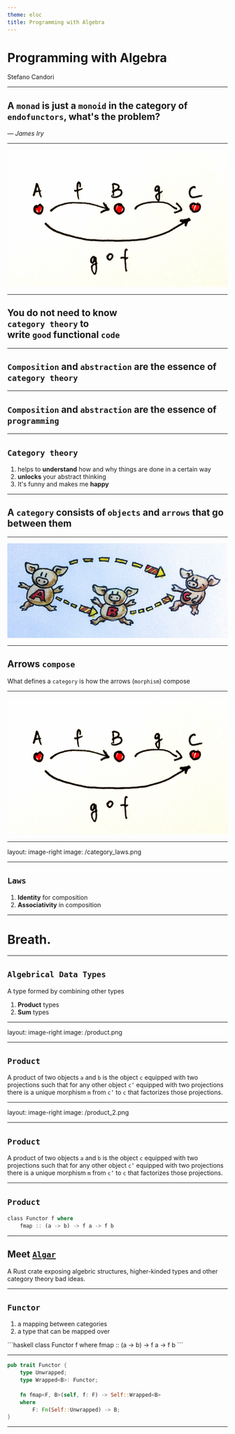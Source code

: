 ```yaml
---
theme: eloc
title: Programming with Algebra
---
```


# Programming with Algebra

Stefano Candori

<!--
Algebra and math is present in our everyday programming, mainly in functional programming?
Don't you believe it? Let's go!
-->

---


## A `monad` is just a `monoid` in the category of `endofunctors`, what's the problem?

_— James Iry_

---

<img src="/category_theory_composition.png" class="rounded-3-xl shadow-xl m-120 h-120" />

---

## You do not need to know <br/>`category theory` to <br/> write `good` functional `code`

<!-- functional programming is just compose functions, compose and compose again. 
Don't throw exceptions, don't use (global) state.

So why study category theory? 

1) Arise of functional programming
2) Functional programming patterns for simplify and solve common challenges that we encounter in our code daily, such as nullable values, error handling, parallel and sequential operations and data validation -> (monoids, functor, applicative, monads, traversable)
3) Strong relationship between (pure) functional programming and mathematics
4) And category theory explains them all
-->

---

## `Composition` and `abstraction` are the essence of `category theory` 

---

## `Composition` and `abstraction` are the essence of `programming` 

---

## `Category theory`

1. helps to __understand__ how and why things are done in a certain way
2. __unlocks__ your abstract thinking
3. It's funny and makes me __happy__ <uim-rocket />

---

## A `category` consists of `objects` and `arrows` that go between them

---

<img src="/category_pig.png" class="rounded-3-xl shadow-xl m-120 h-120" />

---

## Arrows `compose`
What defines a `category` is how the arrows (`morphism`) compose

---

<img src="/category_theory_composition.png" class="rounded-3-xl shadow-xl m-120 h-120" />

---
layout: image-right
image: /category_laws.png

---

## `Laws`

1. __Identity__ for composition
2. __Associativity__ in composition 

---

# Breath.

---

## `Algebrical Data Types`

A type formed by combining other types

1. __Product__ types
2. __Sum__ types

<!-- One of the most amazing aspects of mathematics is that it applies to such a wide range of areas.
we'll use elementary school algebra to reason about functional data types. -->

---
layout: image-right
image: /product.png

---
## `Product`

A product of two objects `a` and `b` is the object `c` equipped with two projections such that for any other object `c’` equipped with two projections there is a unique morphism `m` from `c’` to `c` that factorizes those projections.

---
layout: image-right
image: /product_2.png

---
## `Product`

A product of two objects `a` and `b` is the object `c` equipped with two projections such that for any other object `c’` equipped with two projections there is a unique morphism `m` from `c’` to `c` that factorizes those projections.

---


## `Product`

```rust
class Functor f where
    fmap :: (a -> b) -> f a -> f b
```

---

## Meet [`Algar`](https://github.com/cando/Algar) 

A Rust crate exposing algebric structures, higher-kinded types and other category theory bad ideas.

<!-- We'll use code from this library, but don't focuse on code, focus on understading the concepts -->

---

## `Functor`
1. a mapping between categories
2. a type that can be mapped over


<v-click>
```haskell
class Functor f where
    fmap :: (a -> b) -> f a -> f b
```
</v-click>

---

```rust {all|2|3|5-7}
pub trait Functor {
    type Unwrapped;
    type Wrapped<B>: Functor;

    fn fmap<F, B>(self, f: F) -> Self::Wrapped<B>
    where
        F: Fn(Self::Unwrapped) -> B;
}
```
---

